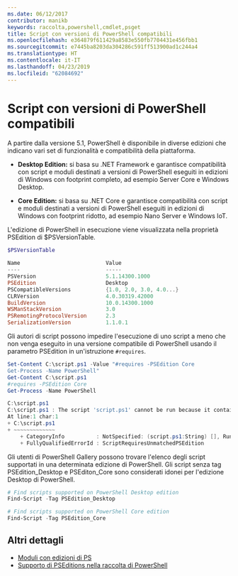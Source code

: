 ```yaml
---
ms.date: 06/12/2017
contributor: manikb
keywords: raccolta,powershell,cmdlet,psget
title: Script con versioni di PowerShell compatibili
ms.openlocfilehash: e364879f611429a8583e550fb7704431e456fbb1
ms.sourcegitcommit: e7445ba8203da304286c591ff513900ad1c244a4
ms.translationtype: HT
ms.contentlocale: it-IT
ms.lasthandoff: 04/23/2019
ms.locfileid: "62084692"
---
```

# <a name="script-with-compatible-powershell-editions"></a>Script con versioni di PowerShell compatibili

A partire dalla versione 5.1, PowerShell è disponibile in diverse edizioni che indicano vari set di funzionalità e compatibilità della piattaforma.

- **Desktop Edition:** si basa su .NET Framework e garantisce compatibilità con script e moduli destinati a versioni di PowerShell eseguiti in edizioni di Windows con footprint completo, ad esempio Server Core e Windows Desktop.

- **Core Edition:** si basa su .NET Core e garantisce compatibilità con script e moduli destinati a versioni di PowerShell eseguiti in edizioni di Windows con footprint ridotto, ad esempio Nano Server e Windows IoT.

L'edizione di PowerShell in esecuzione viene visualizzata nella proprietà PSEdition di $PSVersionTable.

```powershell
$PSVersionTable

Name                           Value
----                           -----
PSVersion                      5.1.14300.1000
PSEdition                      Desktop
PSCompatibleVersions           {1.0, 2.0, 3.0, 4.0...}
CLRVersion                     4.0.30319.42000
BuildVersion                   10.0.14300.1000
WSManStackVersion              3.0
PSRemotingProtocolVersion      2.3
SerializationVersion           1.1.0.1
```

Gli autori di script possono impedire l'esecuzione di uno script a meno che non venga eseguito in una versione compatibile di PowerShell usando il parametro PSEdition in un'istruzione `#requires`.

```powershell
Set-Content C:\script.ps1 -Value "#requires -PSEdition Core
Get-Process -Name PowerShell"
Get-Content C:\script.ps1
#requires -PSEdition Core
Get-Process -Name PowerShell

C:\script.ps1
C:\script.ps1 : The script 'script.ps1' cannot be run because it contained a "#requires" statement for PowerShell editions 'Core'. The edition of PowerShell that is required by the script does not match the currently running PowerShell Desktop edition.
At line:1 char:1
+ C:\script.ps1
+ ~~~~~~~~~~~~~
    + CategoryInfo          : NotSpecified: (script.ps1:String) [], RuntimeException
    + FullyQualifiedErrorId : ScriptRequiresUnmatchedPSEdition
```

Gli utenti di PowerShell Gallery possono trovare l'elenco degli script supportati in una determinata edizione di PowerShell.
Gli script senza tag PSEdition_Desktop e PSEditon_Core sono considerati idonei per l'edizione Desktop di PowerShell.

```powershell
# Find scripts supported on PowerShell Desktop edition
Find-Script -Tag PSEdition_Desktop

# Find scripts supported on PowerShell Core edition
Find-Script -Tag PSEdition_Core
```

## <a name="more-details"></a>Altri dettagli

- [Moduli con edizioni di PS](module-psedition-support.md)
- [Supporto di PSEditions nella raccolta di PowerShell](../how-to/finding-packages/searching-by-compatibility.md)
